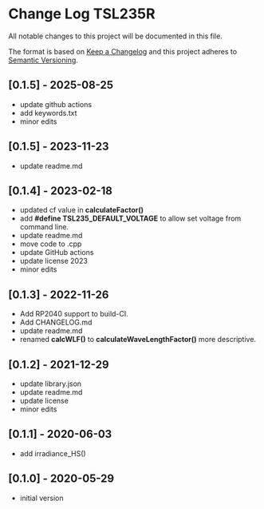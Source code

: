 # Change Log TSL235R

All notable changes to this project will be documented in this file.

The format is based on [Keep a Changelog](http://keepachangelog.com/)
and this project adheres to [Semantic Versioning](http://semver.org/).


## [0.1.5] - 2025-08-25
- update github actions
- add keywords.txt
- minor edits

## [0.1.5] - 2023-11-23
- update readme.md

## [0.1.4] - 2023-02-18
- updated cf value in **calculateFactor()**
- add **#define TSL235_DEFAULT_VOLTAGE** to allow set voltage from command line.
- update readme.md
- move code to .cpp
- update GitHub actions
- update license 2023
- minor edits

## [0.1.3] - 2022-11-26
- Add RP2040 support to build-CI.
- Add CHANGELOG.md
- update readme.md
- renamed **calcWLF()** to **calculateWaveLengthFactor()** more descriptive.

## [0.1.2] - 2021-12-29
- update library.json
- update readme.md
- update license
- minor edits

## [0.1.1] - 2020-06-03
- add irradiance_HS()

## [0.1.0] - 2020-05-29
- initial version
